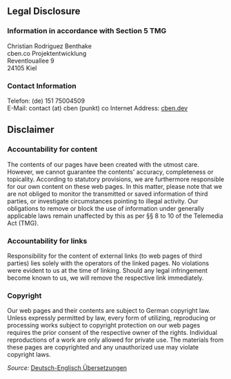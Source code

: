 ## Legal Disclosure

### Information in accordance with Section 5 TMG    

Christian Rodriguez Benthake  
cben.co Projektentwicklung  
Reventlouallee 9  
24105 Kiel  

### Contact Information

Telefon: (de) 151 75004509  
E-Mail: contact (at) cben (punkt) co
Internet Address: [cben.dev](https://cben.dev)

## Disclaimer

### Accountability for content

The contents of our pages have been created with the utmost care. However, we cannot guarantee the contents' accuracy, completeness or topicality. According to statutory provisions, we are furthermore responsible for our own content on these web pages. In this matter, please note that we are not obliged to monitor the transmitted or saved information of third parties, or investigate circumstances pointing to illegal activity. Our obligations to remove or block the use of information under generally applicable laws remain unaffected by this as per §§ 8 to 10 of the Telemedia Act (TMG).

### Accountability for links

Responsibility for the content of external links (to web pages of third parties) lies solely with the operators of the linked pages. No violations were evident to us at the time of linking. Should any legal infringement become known to us, we will remove the respective link immediately.

### Copyright

Our web pages and their contents are subject to German copyright law. Unless expressly permitted by law, every form of utilizing, reproducing or processing works subject to copyright protection on our web pages requires the prior consent of the respective owner of the rights. Individual reproductions of a work are only allowed for private use. The materials from these pages are copyrighted and any unauthorized use may violate copyright laws.

<i>Source: </i><a href="http://www.translate-24h.de" target="_blank">Deutsch-Englisch Übersetzungen</a> <br><br>
